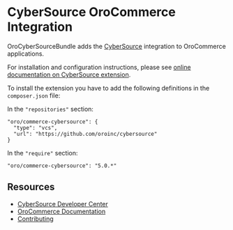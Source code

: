 # CyberSource OroCommerce Integration

OroCyberSourceBundle adds the [CyberSource](https://www.cybersource.com) integration to OroCommerce applications.

For installation and configuration instructions, please see [online documentation on CyberSource extension](https://doc.oroinc.com/backend/extend-commerce/payment/cybersource/).

To install the extension you have to add the following definitions in the `composer.json` file:

In the `"repositories"` section:

    "oro/commerce-cybersource": {
      "type": "vcs",
      "url": "https://github.com/oroinc/cybersource"
    }

In the `"require"` section:

    "oro/commerce-cybersource": "5.0.*"


Resources
---------

* [CyberSource Developer Center](https://developer.cybersource.com/)
* [OroCommerce Documentation](https://doc.oroinc.com)
* [Contributing](https://doc.oroinc.com/community/contribute/)

